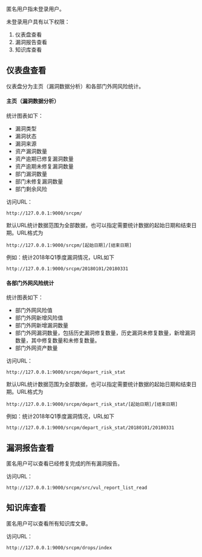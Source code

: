 匿名用户指未登录用户。

未登录用户具有以下权限：

1. 仪表盘查看
2. 漏洞报告查看
3. 知识库查看

## 仪表盘查看

仪表盘分为主页（漏洞数据分析）和各部门外网风险统计。

#### 主页（漏洞数据分析）

统计图表如下：
* 漏洞类型
* 漏洞状态
* 漏洞来源
* 资产漏洞数量
* 资产逾期已修复漏洞数量
* 资产逾期未修复漏洞数量
* 部门漏洞数量
* 部门未修复漏洞数量
* 部门剩余风险

访问URL：

```
http://127.0.0.1:9000/srcpm/
```

默认URL统计数据范围为全部数据，也可以指定需要统计数据的起始日期和结束日期。URL格式为

```
http://127.0.0.1:9000/srcpm/[起始日期]/[结束日期]
```

例如：统计2018年Q1季度漏洞情况，URL如下

```
http://127.0.0.1:9000/srcpm/20180101/20180331
```

#### 各部门外网风险统计

统计图表如下：
* 部门外网风险值
* 部门外网新增风险值
* 部门外网新增漏洞数量
* 部门外网漏洞数量，包括历史漏洞修复数量，历史漏洞未修复数量，新增漏洞数量，其中修复数量和未修复数量。
* 部门外网资产数量

访问URL：

```
http://127.0.0.1:9000/srcpm/depart_risk_stat
```

默认URL统计数据范围为全部数据，也可以指定需要统计数据的起始日期和结束日期。URL格式为

```
http://127.0.0.1:9000/srcpm/depart_risk_stat/[起始日期]/[结束日期]
```

例如：统计2018年Q1季度漏洞情况，URL如下

```
http://127.0.0.1:9000/srcpm/depart_risk_stat/20180101/20180331
```

## 漏洞报告查看

匿名用户可以查看已经修复完成的所有漏洞报告。

访问URL：

```
http://127.0.0.1:9000/srcpm/src/vul_report_list_read
```

## 知识库查看

匿名用户可以查看所有知识库文章。

访问URL：

```
http://127.0.0.1:9000/srcpm/drops/index
```
